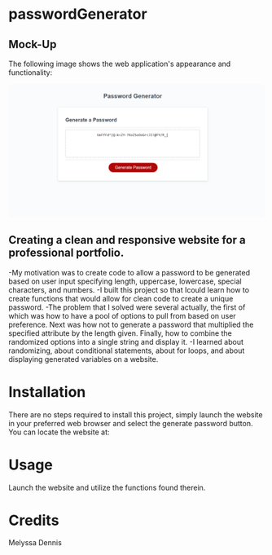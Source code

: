 # passwordGenerator

## Mock-Up

The following image shows the web application's appearance and functionality:

![portfolio image](./passGen.png)

## Creating a clean and responsive website for a professional portfolio.

-My motivation was to create code to allow a password to be generated based on user input specifying length, uppercase, lowercase, special characters, and numbers.
-I built this project so that Icould learn how to create functions that would allow for clean code to create a unique password.
-The problem that I solved were several actually, the first of which was how to have a pool of options to pull from based on user preference. Next was how not to generate a password that multiplied the specified attribute by the length given. Finally, how to combine the randomized options into a single string and display it.
-I learned about randomizing, about conditional statements, about for loops, and about displaying generated variables on a website.

# Installation

There are no steps required to install this project, simply launch the website in your preferred web browser and select the generate password button. You can locate the website at: 

# Usage

Launch the website and utilize the functions found therein.

# Credits

Melyssa Dennis